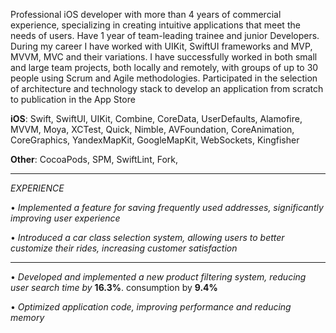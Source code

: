 Professional iOS developer with more than 4 years of commercial experience, specializing in
creating intuitive applications that meet the needs of users. Have 1 year of team-leading trainee
and junior Developers.
During my career I have worked with UIKit, SwiftUI frameworks and MVP, MVVM, MVC and their
variations. I have successfully worked in both small and large team projects, both locally and
remotely, with groups of up to 30 people using Scrum and Agile methodologies. Participated in
the selection of architecture and technology stack to develop an application from scratch to
publication in the App Store


**iOS**: Swift, SwiftUI, UIKit, Combine, CoreData, UserDefaults, Alamofire, MVVM, Moya, XCTest,
Quick, Nimble, AVFoundation, CoreAnimation, CoreGraphics, YandexMapKit, GoogleMapKit,
WebSockets, Kingfisher

**Other**: CocoaPods, SPM, SwiftLint, Fork,

-----
_EXPERIENCE_ 

• *Implemented a feature for saving frequently used addresses, significantly improving user experience*

• *Introduced a car class selection system, allowing users to better customize their rides, increasing customer satisfaction*

-----

• *Developed and implemented a new product filtering system, reducing user search time by* **16.3%**.
consumption by **9.4%**

• *Optimized application code, improving performance and reducing memory*
